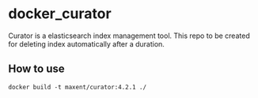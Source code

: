 # docker_curator
Curator is a elasticsearch index management tool. This repo to be created for deleting index automatically after a duration.


## How to use
```
docker build -t maxent/curator:4.2.1 ./
```

